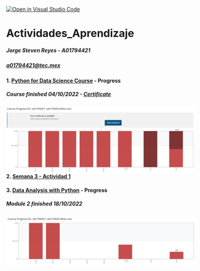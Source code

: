 [![Open in Visual Studio Code](https://classroom.github.com/assets/open-in-vscode-c66648af7eb3fe8bc4f294546bfd86ef473780cde1dea487d3c4ff354943c9ae.svg)](https://classroom.github.com/online_ide?assignment_repo_id=8478627&assignment_repo_type=AssignmentRepo)

# Actividades_Aprendizaje

##### Jorge Steven Reyes - A01794421
##### a01794421@tec.mex

#### 1. [Python for Data Science Course](1_Python_for_Data_Science_course/) - Progress
##### Course finished 04/10/2022 - [Certificate](assets/Capture15.PNG)

<img src="assets/Capture14.PNG"
     alt="Markdown Monster icon"
     style="float: left; margin-right: 10px;" />

#### 2. [Semana 3 - Actividad 1](week3_activity1/Activity_1-Week_3.ipynb)

#### 3. [Data Analysis with Python](2_Data_Analysis_with_Python_course/) - Progress
##### Module 2 finished 18/10/2022

<img src="assets/Capture21.PNG"
     alt="Markdown Monster icon"
     style="float: left; margin-right: 10px;" />
